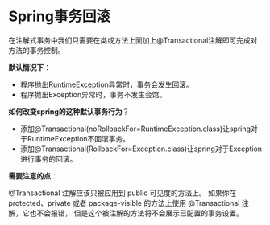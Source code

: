 # Spring事务回滚

在注解式事务中我们只需要在类或方法上面加上@Transactional注解即可完成对方法的事务控制。

**默认情况下**：

- 程序抛出RuntimeException异常时，事务会发生回滚。
- 程序抛出Exception异常时，事务不发生会馆。

**如何改变spring的这种默认事务行为**？

-  添加@Transactional(noRollbackFor=RuntimeException.class)让spring对于RuntimeException不回滚事务。 
-  添加@Transactional(RollbackFor=Exception.class)让spring对于Exception进行事务的回滚。 

**需要注意的点**：

 @Transactional 注解应该只被应用到 public 可见度的方法上。 如果你在 protected、private 或者 package-visible 的方法上使用 @Transactional 注解，它也不会报错， 但是这个被注解的方法将不会展示已配置的事务设置。 

